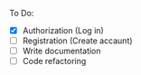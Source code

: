 To Do:
- [x] Authorization (Log in)
- [ ] Registration (Create accaunt)
- [ ] Write documentation
- [ ] Code refactoring
